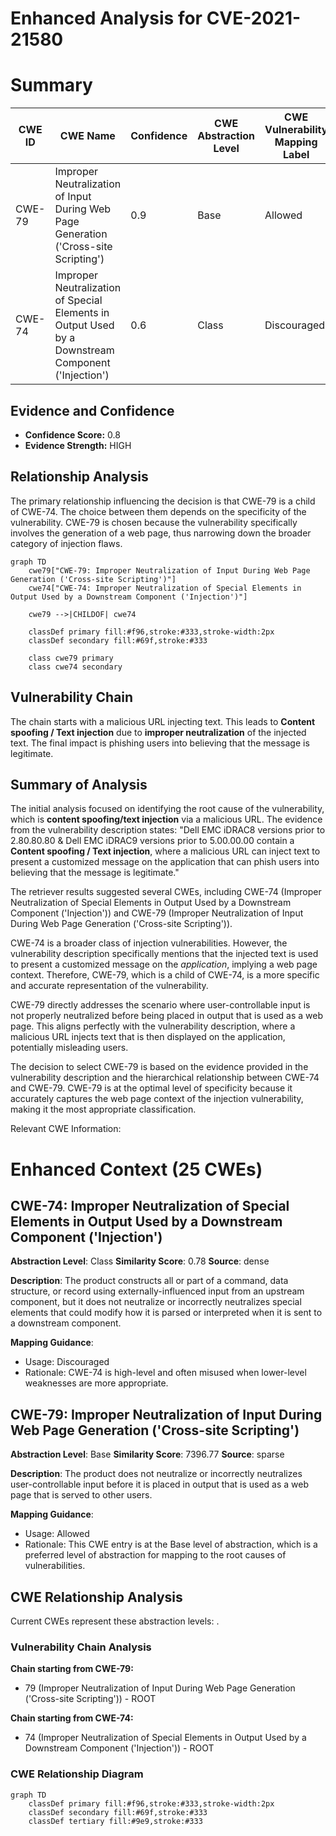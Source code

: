 # Enhanced Analysis for CVE-2021-21580

# Summary
| CWE ID | CWE Name | Confidence | CWE Abstraction Level | CWE Vulnerability Mapping Label | CWE-Vulnerability Mapping Notes |
|---|---|---|---|---|---|
| CWE-79 | Improper Neutralization of Input During Web Page Generation ('Cross-site Scripting') | 0.9 | Base | Allowed | Primary CWE |
| CWE-74 | Improper Neutralization of Special Elements in Output Used by a Downstream Component ('Injection') | 0.6 | Class | Discouraged | Secondary Candidate |

## Evidence and Confidence

*   **Confidence Score:** 0.8
*   **Evidence Strength:** HIGH

## Relationship Analysis
The primary relationship influencing the decision is that CWE-79 is a child of CWE-74. The choice between them depends on the specificity of the vulnerability. CWE-79 is chosen because the vulnerability specifically involves the generation of a web page, thus narrowing down the broader category of injection flaws.

```mermaid
graph TD
    cwe79["CWE-79: Improper Neutralization of Input During Web Page Generation ('Cross-site Scripting')"]
    cwe74["CWE-74: Improper Neutralization of Special Elements in Output Used by a Downstream Component ('Injection')"]
    
    cwe79 -->|CHILDOF| cwe74
    
    classDef primary fill:#f96,stroke:#333,stroke-width:2px
    classDef secondary fill:#69f,stroke:#333
    
    class cwe79 primary
    class cwe74 secondary
```

## Vulnerability Chain
The chain starts with a malicious URL injecting text. This leads to **Content spoofing / Text injection** due to **improper neutralization** of the injected text. The final impact is phishing users into believing that the message is legitimate.

## Summary of Analysis
The initial analysis focused on identifying the root cause of the vulnerability, which is **content spoofing/text injection** via a malicious URL. The evidence from the vulnerability description states: "Dell EMC iDRAC8 versions prior to 2.80.80.80 & Dell EMC iDRAC9 versions prior to 5.00.00.00 contain a **Content spoofing / Text injection**, where a malicious URL can inject text to present a customized message on the application that can phish users into believing that the message is legitimate."

The retriever results suggested several CWEs, including CWE-74 (Improper Neutralization of Special Elements in Output Used by a Downstream Component ('Injection')) and CWE-79 (Improper Neutralization of Input During Web Page Generation ('Cross-site Scripting')).

CWE-74 is a broader class of injection vulnerabilities. However, the vulnerability description specifically mentions that the injected text is used to present a customized message on the *application*, implying a web page context. Therefore, CWE-79, which is a child of CWE-74, is a more specific and accurate representation of the vulnerability.

CWE-79 directly addresses the scenario where user-controllable input is not properly neutralized before being placed in output that is used as a web page. This aligns perfectly with the vulnerability description, where a malicious URL injects text that is then displayed on the application, potentially misleading users.

The decision to select CWE-79 is based on the evidence provided in the vulnerability description and the hierarchical relationship between CWE-74 and CWE-79. CWE-79 is at the optimal level of specificity because it accurately captures the web page context of the injection vulnerability, making it the most appropriate classification.

Relevant CWE Information:

# Enhanced Context (25 CWEs)

## CWE-74: Improper Neutralization of Special Elements in Output Used by a Downstream Component ('Injection')
**Abstraction Level**: Class
**Similarity Score**: 0.78
**Source**: dense

**Description**:
The product constructs all or part of a command, data structure, or record using externally-influenced input from an upstream component, but it does not neutralize or incorrectly neutralizes special elements that could modify how it is parsed or interpreted when it is sent to a downstream component.

**Mapping Guidance**:
- Usage: Discouraged
- Rationale: CWE-74 is high-level and often misused when lower-level weaknesses are more appropriate.

## CWE-79: Improper Neutralization of Input During Web Page Generation ('Cross-site Scripting')
**Abstraction Level**: Base
**Similarity Score**: 7396.77
**Source**: sparse

**Description**:
The product does not neutralize or incorrectly neutralizes user-controllable input before it is placed in output that is used as a web page that is served to other users.

**Mapping Guidance**:
- Usage: Allowed
- Rationale: This CWE entry is at the Base level of abstraction, which is a preferred level of abstraction for mapping to the root causes of vulnerabilities.


## CWE Relationship Analysis

Current CWEs represent these abstraction levels: .


### Vulnerability Chain Analysis

**Chain starting from CWE-79:**
- 79 (Improper Neutralization of Input During Web Page Generation ('Cross-site Scripting')) - ROOT


**Chain starting from CWE-74:**
- 74 (Improper Neutralization of Special Elements in Output Used by a Downstream Component ('Injection')) - ROOT



### CWE Relationship Diagram

```mermaid
graph TD
    classDef primary fill:#f96,stroke:#333,stroke-width:2px
    classDef secondary fill:#69f,stroke:#333
    classDef tertiary fill:#9e9,stroke:#333
```